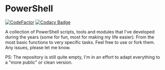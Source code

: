 # PowerShell

[![CodeFactor](https://www.codefactor.io/repository/github/esserafael/powershell/badge)](https://www.codefactor.io/repository/github/esserafael/powershell)
[![Codacy Badge](https://api.codacy.com/project/badge/Grade/1129adfc24c3427b8102e9622378110c)](https://www.codacy.com/manual/esserafael/PowerShell?utm_source=github.com&amp;utm_medium=referral&amp;utm_content=esserafael/PowerShell&amp;utm_campaign=Badge_Grade)

A collection of PowerShell scripts, tools and modules that I've developed during the years (some for fun, most for making my life easier). From the most basic functions to very specific tasks.
Feel free to use or fork them. 
Any issues, please let me know.

PS: The repository is still quite empty, I'm in an effort to adapt everything to a "more public" or clean version.
